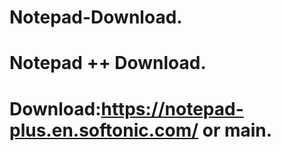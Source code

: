 # Notepad-Download.
# Notepad ++ Download.
# Download:https://notepad-plus.en.softonic.com/ or main.
